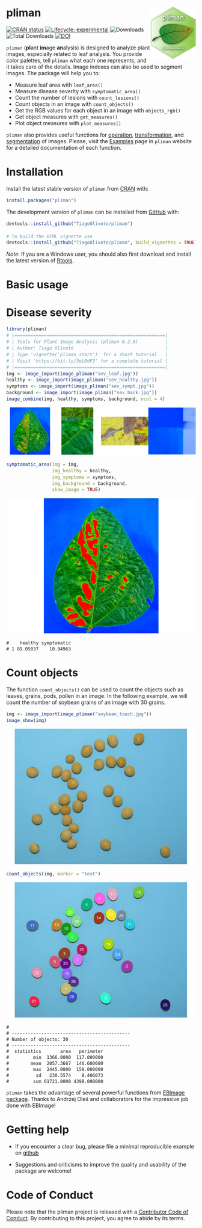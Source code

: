 
<!-- README.md is generated from README.Rmd. Please edit that file -->

# pliman <img src="man/figures/logo_pliman.svg" align="right" height="140/"/>

<!-- badges: start -->

[![CRAN
status](https://www.r-pkg.org/badges/version-ago/pliman)](https://CRAN.R-project.org/package=pliman)
[![Lifecycle:
experimental](https://img.shields.io/badge/lifecycle-experimental-brightgreen.svg)](https://www.tidyverse.org/lifecycle/#experimental)
![Downloads](http://cranlogs.r-pkg.org/badges/pliman) ![Total
Downloads](https://cranlogs.r-pkg.org/badges/grand-total/pliman)
[![DOI](https://zenodo.org/badge/352844585.svg)](https://zenodo.org/badge/latestdoi/352844585)
<!-- badges: end -->

`pliman` (**pl**ant **im**age **an**alysis) is designed to analyze plant
images, especially related to leaf analysis. You provide color palettes,
tell `pliman` what each one represents, and it takes care of the
details. Image indexes can also be used to segment images. The package
will help you to:

-   Measure leaf area with `leaf_area()`
-   Measure disease severity with `symptomatic_area()`
-   Count the number of lesions with `count_lesions()`
-   Count objects in an image with `count_objects()`
-   Get the RGB values for each object in an image with `objects_rgb()`
-   Get object measures with `get_measures()`
-   Plot object measures with `plot_measures()`

`pliman` also provides useful functions for
[operation](https://tiagoolivoto.github.io/pliman/reference/image_combine.html),
[transformation](https://tiagoolivoto.github.io/pliman/reference/utils_transform.html),
and
[segmentation](https://tiagoolivoto.github.io/pliman/reference/image_binary.html)
of images. Please, visit the
[Examples](https://tiagoolivoto.github.io/pliman/index.html) page in
`pliman` website for a detailed documentation of each function.

# Installation

Install the latest stable version of `pliman` from
[CRAN](https://CRAN.R-project.org/package=pliman) with:

``` r
install.packages("pliman")
```

The development version of `pliman` can be installed from
[GitHub](https://github.com/TiagoOlivoto/pliman) with:

``` r
devtools::install_github("TiagoOlivoto/pliman")

# To build the HTML vignette use
devtools::install_github("TiagoOlivoto/pliman", build_vignettes = TRUE)
```

*Note*: If you are a Windows user, you should also first download and
install the latest version of
[Rtools](https://cran.r-project.org/bin/windows/Rtools/).

# Basic usage

# Disease severity

``` r
library(pliman)
# |========================================================|
# | Tools for Plant Image Analysis (pliman 0.2.0)          |
# | Author: Tiago Olivoto                                  |
# | Type 'vignette('pliman_start')' for a short tutorial   |
# | Visit 'https://bit.ly/3eL0dF3' for a complete tutorial |
# |========================================================|
img <- image_import(image_pliman("sev_leaf.jpg"))
healthy <- image_import(image_pliman("sev_healthy.jpg"))
symptoms <- image_import(image_pliman("sev_sympt.jpg"))
background <- image_import(image_pliman("sev_back.jpg"))
image_combine(img, healthy, symptoms, background, ncol = 4)
```

![](man/figures/README-unnamed-chunk-4-1.png)<!-- -->

``` r
symptomatic_area(img = img,
                 img_healthy = healthy,
                 img_symptoms = symptoms,
                 img_background = background,
                 show_image = TRUE)
```

![](man/figures/README-unnamed-chunk-5-1.png)<!-- -->

    #    healthy symptomatic
    # 1 89.05037    10.94963

# Count objects

The function `count_objects()` can be used to count the objects such as
leaves, grains, pods, pollen in an image. In the following example, we
will count the number of soybean grains of an image with 30 grains.

``` r
img <- image_import(image_pliman("soybean_touch.jpg"))
image_show(img)
```

![](man/figures/README-unnamed-chunk-6-1.png)<!-- -->

``` r
count_objects(img, marker = "text")
```

![](man/figures/README-unnamed-chunk-6-2.png)<!-- -->

    # 
    # --------------------------------------------
    # Number of objects: 30 
    # --------------------------------------------
    #  statistics       area   perimeter
    #         min  1366.0000  117.000000
    #        mean  2057.3667  146.600000
    #         max  2445.0000  158.000000
    #          sd   230.5574    8.406073
    #         sum 61721.0000 4398.000000

`pliman` takes the advantage of several powerful functions from [EBImage
package](https://bioconductor.org/packages/release/bioc/html/EBImage.html).
Thanks to Andrzej Oleś and collaborators for the impressive job done
with EBImage!

# Getting help

-   If you encounter a clear bug, please file a minimal reproducible
    example on [github](https://github.com/TiagoOlivoto/pliman/issues)

-   Suggestions and criticisms to improve the quality and usability of
    the package are welcome!

# Code of Conduct

Please note that the pliman project is released with a [Contributor Code
of Conduct](https://tiagoolivoto.github.io/pliman/CODE_OF_CONDUCT.html).
By contributing to this project, you agree to abide by its terms.
